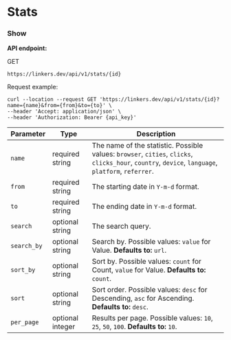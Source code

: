 # Stats

### Show

**API endpoint:**

GET

```
https://linkers.dev/api/v1/stats/{id}
```

Request example:

```
curl --location --request GET 'https://linkers.dev/api/v1/stats/{id}?name={name}&from={from}&to={to}' \
--header 'Accept: application/json' \
--header 'Authorization: Bearer {api_key}'
```

| Parameter   | Type             | Description                                                                                                                                        |
| ----------- | ---------------- | -------------------------------------------------------------------------------------------------------------------------------------------------- |
| `name`      | required string  | The name of the statistic. Possible values: `browser`, `cities`, `clicks`, `clicks_hour`, `country`, `device`, `language`, `platform`, `referrer`. |
| `from`      | required string  | The starting date in `Y-m-d` format.                                                                                                               |
| `to`        | required string  | The ending date in `Y-m-d` format.                                                                                                                 |
| `search`    | optional string  | The search query.                                                                                                                                  |
| `search_by` | optional string  | Search by. Possible values: `value` for Value. **Defaults to:** `url`.                                                                             |
| `sort_by`   | optional string  | Sort by. Possible values: `count` for Count, `value` for Value. **Defaults to:** `count`.                                                          |
| `sort`      | optional string  | Sort order. Possible values: `desc` for Descending, `asc` for Ascending. **Defaults to:** `desc`.                                                  |
| `per_page`  | optional integer | Results per page. Possible values: `10`, `25`, `50`, `100`. **Defaults to:** `10`.                                                                 |
